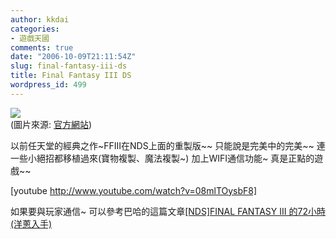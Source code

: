 ```yaml
---
author: kkdai
categories:
- 遊戲天國
comments: true
date: "2006-10-09T21:11:54Z"
slug: final-fantasy-iii-ds
title: Final Fantasy III DS
wordpress_id: 499
---
```


![](http://www.square-enix.co.jp/ff3/img/top_logo.jpg)  
(圖片來源: [官方網站](http://www.square-enix.co.jp/ff3/))

以前任天堂的經典之作~FFIII在NDS上面的重製版~~ 只能說是完美中的完美~~ 連一些小絕招都移植過來(寶物複製、魔法複製~) 加上WIFI通信功能~ 真是正點的遊戲~~

[youtube http://www.youtube.com/watch?v=08mlTOysbF8]

如果要與玩家通信~ 可以參考巴哈的這篇文章[[NDS]FINAL FANTASY III 的72小時 (洋蔥入手)](http://www.mobile01.com/topicdetail.php?f=179&t=201078)
